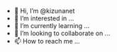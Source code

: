 - 👋 Hi, I’m @kizunanet
- 👀 I’m interested in ...
- 🌱 I’m currently learning ...
- 💞️ I’m looking to collaborate on ...
- 📫 How to reach me ...

<!---
kizunanet/kizunanet is a ✨ special ✨ repository because its `README.md` (this file) appears on your GitHub profile.
You can click the Preview link to take a look at your changes.
--->
